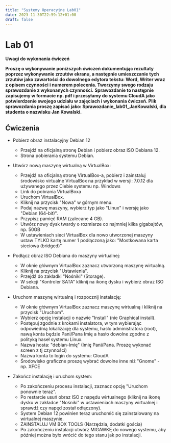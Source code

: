 ```yaml
---
title: "Systemy Operacyjne Lab01"
date: 2023-11-30T22:59:12+01:00
draft: false
---
```

# Lab 01

**Uwagi do wykonania ćwiczeń**

**Proszę o wykonywanie poniższych ćwiczeń dokumentując rezultaty poprzez wykonywanie zrzutów ekranu, a następnie umieszczanie tych zrzutów jako zawartości do dowolnego edytora tekstu: Word, Writer wraz z opisem czynności i numerem polecenia. Tworzymy swego rodzaju sprawozdanie z wykonanych czynności.**
**Sprawozdanie to następnie zapisujemy w formacie np. pdf i przesyłamy do systemu CloudA jako potwierdzenie swojego udziału w zajęciach i wykonania ćwiczeń. Plik sprawozdania proszę zapisać jako: Sprawozdanie_lab01_JanKowalski, dla studenta o nazwisku Jan Kowalski.**

## Ćwiczenia

* Pobierz obraz instalacyjny Debian 12
    * Przejdź na oficjalną stronę Debian i pobierz obraz ISO Debiana 12.
    * Strona pobierania systemu Debian.

* Utwórz nową maszynę wirtualną w VirtualBox:
    * Przejdź na oficjalną stronę VirtualBox-a, pobierz i zainstaluj środowisko virtualne VirtualBox na przykład w wersji: 7.0.12 dla używanego przez Ciebie systemu np. Windows
    * Link do pobrania VirtualBoxa 
    * Uruchom VirtualBox.
    * Kliknij na przycisk "Nowa" w górnym menu.
    * Podaj nazwę maszyny, wybierz typ jako "Linux" i wersję jako "Debian (64-bit)".
    * Przypisz pamięć RAM (zalecane 4 GB).
    * Utwórz nowy dysk twardy o rozmiarze co najmniej kilka gigabajtów, np. 50GB
    * W ustawieniach sieci VirtualBox dla nowo utworzonej maszyny ustaw TYLKO kartę numer 1 podłączoną jako: "Mostkowana karta sieciowa (bridged)"

* Podłącz obraz ISO Debiana do maszyny wirtualnej:
    * W oknie głównym VirtualBox zaznacz utworzoną maszynę wirtualną.
    * Kliknij na przycisk "Ustawienia".
    * Przejdź do zakładki "Nośniki" (Storage).
    * W sekcji "Kontroler SATA" kliknij na ikonę dysku i wybierz obraz ISO Debiana.

* Uruchom maszynę wirtualną i rozpocznij instalację:
    * W oknie głównym VirtualBox zaznacz maszynę wirtualną i kliknij na przycisk "Uruchom".
    * Wybierz opcję instalacji o nazwie "Install" (nie Graphical install).
    * Postępuj zgodnie z krokami instalatora, w tym wybierając odpowiednią lokalizację dla systemu, hasło administratora (root), nawą konta będzie Pani/Pana Imię a hasło dowolne zgodne z polityką haseł systemu Linux.
    * Nazwa hosta: "debian-Imię" (Imię Pani/Pana. Proszę wykonać screen z tj czynności)
    * Nazwa konta to login do systemu: CloudA
    * Środowisko graficzne proszę wybrać dowolne inne niż "Gnome" - np. XFCE

* Zakończ instalację i uruchom system:
    * Po zakończeniu procesu instalacji, zaznacz opcję "Uruchom ponownie teraz".
    * Po restarcie usuń obraz ISO z napędu wirtualnego (kliknij na ikonę dysku w zakładce "Nośniki" w ustawieniach maszyny wirtualnej i sprawdź czy napęd został odłączony).
    * System Debian 12 powinien teraz uruchomić się zainstalowany na wirtualnej maszynie.
    * ZAINSTALUJ VM BOX TOOLS (Narzędzia, dodatki gościa)
    * Po zakończeniu instalacji utwórz MIGAWKĘ do nowego systemu, aby później można było wrócić do tego stanu jak po instalacji.
